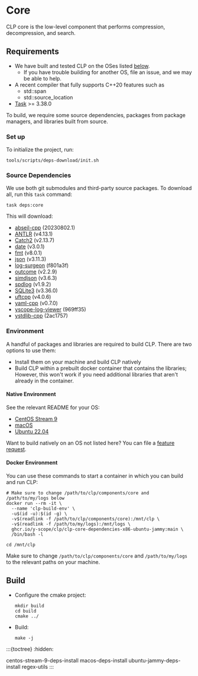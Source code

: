 # Core

CLP core is the low-level component that performs compression, decompression, and search.

## Requirements

* We have built and tested CLP on the OSes listed [below](#native-environment).
  * If you have trouble building for another OS, file an issue, and we may be able to help.
* A recent compiler that fully supports C++20 features such as
  * std::span
  * std::source_location
* [Task](https://taskfile.dev/) >= 3.38.0

To build, we require some source dependencies, packages from package managers, and libraries built
from source.

### Set up

To initialize the project, run:

```shell
tools/scripts/deps-download/init.sh
```

### Source Dependencies

We use both git submodules and third-party source packages. To download all, run this `task`
command:

```shell
task deps:core
```

This will download:
* [abseil-cpp](https://github.com/abseil/abseil-cpp) (20230802.1)
* [ANTLR](https://www.antlr.org) (v4.13.1)
* [Catch2](https://github.com/catchorg/Catch2.git) (v2.13.7)
* [date](https://github.com/HowardHinnant/date.git) (v3.0.1)
* [fmt](https://github.com/fmtlib/fmt) (v8.0.1)
* [json](https://github.com/nlohmann/json.git) (v3.11.3)
* [log-surgeon](https://github.com/y-scope/log-surgeon) (f801a3f)
* [outcome](https://github.com/ned14/outcome) (v2.2.9)
* [simdjson](https://github.com/simdjson/simdjson) (v3.6.3)
* [spdlog](https://github.com/gabime/spdlog) (v1.9.2)
* [SQLite3](https://www.sqlite.org/download.html) (v3.36.0)
* [uftcpp](https://github.com/nemtrif/utfcpp.git) (v4.0.6)
* [yaml-cpp](https://github.com/jbeder/yaml-cpp.git) (v0.7.0)
* [yscope-log-viewer](https://github.com/y-scope/yscope-log-viewer.git) (969ff35)
* [ystdlib-cpp](https://github.com/y-scope/ystdlib-cpp.git) (2ac1757)

### Environment

A handful of packages and libraries are required to build CLP. There are two options to use them:

* Install them on your machine and build CLP natively
* Build CLP within a prebuilt docker container that contains the libraries;
  However, this won't work if you need additional libraries that aren't already in the container.

#### Native Environment

See the relevant README for your OS:

* [CentOS Stream 9](centos-stream-9-deps-install)
* [macOS](macos-deps-install)
* [Ubuntu 22.04](ubuntu-jammy-deps-install)

Want to build natively on an OS not listed here? You can file a [feature request][feature-req].

#### Docker Environment

You can use these commands to start a container in which you can build and run CLP:

```shell
# Make sure to change /path/to/clp/components/core and /path/to/my/logs below
docker run --rm -it \
  --name 'clp-build-env' \
  -u$(id -u):$(id -g) \
  -v$(readlink -f /path/to/clp/components/core):/mnt/clp \
  -v$(readlink -f /path/to/my/logs):/mnt/logs \
  ghcr.io/y-scope/clp/clp-core-dependencies-x86-ubuntu-jammy:main \
  /bin/bash -l

cd /mnt/clp
```

Make sure to change `/path/to/clp/components/core` and `/path/to/my/logs` to
the relevant paths on your machine.

## Build

* Configure the cmake project:
  ```shell
  mkdir build
  cd build
  cmake ../
  ```

* Build:
  ```shell
  make -j
  ```

:::{toctree}
:hidden:

centos-stream-9-deps-install
macos-deps-install
ubuntu-jammy-deps-install
regex-utils
:::

[feature-req]: https://github.com/y-scope/clp/issues/new?assignees=&labels=enhancement&template=feature-request.yml

